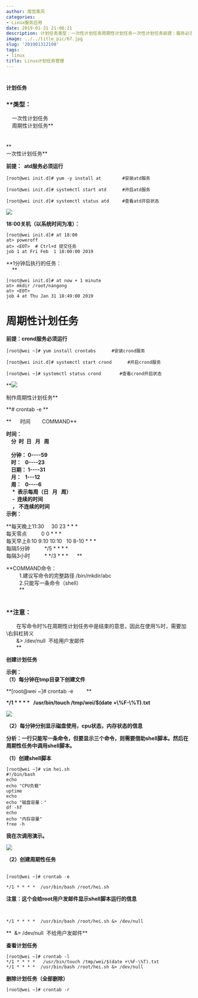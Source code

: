 ```yaml
---
author: 南宫乘风
categories:
- Linux服务应用
date: 2019-01-31 21:08:21
description: 计划任务类型：一次性计划任务周期性计划任务一次性计划任务前提：服务必须运行安装服务开启服务查看开启状态关机以系统时间为准：提交任务分钟后执行的任务：周期性计划任务前提：服务必须运行安装服务开启服务查看。。。。。。。
image: ../../title_pic/67.jpg
slug: '201901312108'
tags:
- linux
title: Linux计划任务管理
---
```


<!--more-->

#   
**计划任务**

### **类型：  
    一次性计划任务  
    周期性计划任务**

#   
**      
一次性计划任务**

**前提：  atd服务必须运行**

```
[root@wei init.d]# yum -y install at        #安装atd服务

[root@wei init.d]# systemctl start atd      #开启atd服务

[root@wei init.d]# systemctl status atd     #查看atd开启状态
```

  
**![](../../image/20190131205405517.png)**

**18:00关机（以系统时间为准）：**

```
[root@wei init.d]# at 18:00
at> poweroff
at> <EOT>  # Ctrl+d 提交任务
job 1 at Fri Feb  1 18:00:00 2019
```

  
**1分钟后执行的任务：  
    **

```
[root@wei init.d]# at now + 1 minute
at> mkdir /root/nangong
at> <EOT>
job 4 at Thu Jan 31 18:49:00 2019
```

# **周期性计划任务**

**前提：crond服务必须运行**

```
[root@wei ~]# yum install crontabs      #安装crond服务

[root@wei init.d]# systemctl start crond      #开启crond服务

[root@wei ~]# systemctl status crond       #查看crond开启状态
```

**![](../../image/20190131205612649.png)  
  
制作周期性计划任务**

**\# crontab \-e **

**      时间        COMMAND**

**时间：  
    分  时  日   月   周  
      
    分钟： 0----59  
    时：   0----23  
    日期： 1----31  
    月：   1---12  
    周：   0----6  
     \*  表示每周（日   月   周）  
     \-  连续的时间  
     ， 不连续的时间  
示例：**

**每天晚上11:30     30 23 \* \* \*  
每天零点          0 0 \* \* \*      
每天早上8:10 9:10 10:10   10 8-10 \* \* \*    
每隔5分钟          \*/5 \* \* \* \*  
每隔3小时          \* \*/3 \* \* \*      **

**COMMAND命令：   
         1.建议写命令的完整路径 /bin/mkdir/abc  
         2.只能写一条命令（shell）  
         **  
 

### **注意：  
       在写命令时\%在周期性计划任务中是结束的意思，因此在使用\%时，需要加\\右斜杠转义  
       \&> /dev/null  不给用户发邮件  
       **

**创建计划任务**

**示例：  
（1）每分钟在tmp目录下创建文件**

**\[root\@wei \~\]# crontab \-e         **

**\*/1 \* \* \* \*   /usr/bin/touch /tmp/wei/\$\(date +\\\%F-\\\%T\).txt**

**![](../../image/20190131205939941.png)**

**（2）每分钟分别显示磁盘使用，cpu状态，内存状态的信息**

**分析：一行只能写一条命令，但要显示三个命令，则需要借助shell脚本。然后在周期性任务中调用shell脚本。**

**（1）创建shell脚本**

```
[root@wei ~]# vim hei.sh
#!/bin/bash
echo
echo "CPU负载"
uptime
echo
echo "磁盘容量："
df -hT
echo
echo "内存容量"
free -h
```

**我在次调用演示。**

**![](../../image/20190131210452568.png)**

**（2）创建周期性任务**  
 

```
[root@wei ~]# crontab -e     

*/1 * * * *  /usr/bin/bash /root/hei.sh 
```

**注意：这个会给root用户发邮件显示shell脚本运行的信息**

 

```
*/1 * * * *  /usr/bin/bash /root/hei.sh &> /dev/null
```

**  \&> /dev/null  不给用户发邮件**

  
**查看计划任务**

```
[root@wei ~]# crontab -l
*/1 * * * *   /usr/bin/touch /tmp/wei/$(date +\%F-\%T).txt
*/1 * * * *  /usr/bin/bash /root/hei.sh &> /dev/null
```

**删除计划任务（全部删除）**

```
[root@wei ~]# crontab -r
```